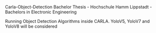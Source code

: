 Carla-Object-Detection
Bachelor Thesis - Hochschule Hamm Lippstadt - Bachelors in Electronic Engineering

Running Object Detection Algorithms inside CARLA. YoloV5, YoloV7 and YoloV8 will be considered
